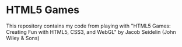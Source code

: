 # HTML5 Games

This repository contains my code from playing with "HTML5 Games: Creating Fun with HTML5, CSS3, and WebGL" by Jacob Seidelin (John Wiley & Sons)

